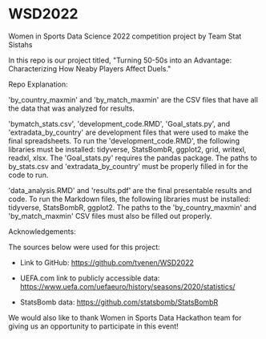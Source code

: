 # WSD2022
Women in Sports Data Science 2022 competition project by Team Stat Sistahs

In this repo is our project titled, "Turning 50-50s into an Advantage: Characterizing How Neaby Players Affect Duels." 

Repo Explanation:

'by_country_maxmin' and 'by_match_maxmin' are the CSV files that have all the data that was analyzed for results.

'bymatch_stats.csv', 'development_code.RMD', 'Goal_stats.py', and 'extradata_by_country' are development files that were used to make the final spreadsheets. To run the 'development_code.RMD', the following libraries must be installed: tidyverse, StatsBombR, ggplot2, grid, writexl, readxl, xlsx. The 'Goal_stats.py' requires the pandas package. The paths to by_stats.csv and 'extradata_by_country' must be properly filled in for the code to run.

'data_analysis.RMD' and 'results.pdf' are the final presentable results and code. To run the Markdown files, the following libraries must be installed: tidyverse, StatsBombR, ggplot2. The paths to the 'by_country_maxmin' and 'by_match_maxmin' CSV files must also be filled out properly.

Acknowledgements:

The sources below were used for this project:

* Link to GitHub: https://github.com/tvenen/WSD2022 

* UEFA.com link to publicly accessible data: https://www.uefa.com/uefaeuro/history/seasons/2020/statistics/

* StatsBomb data: https://github.com/statsbomb/StatsBombR

We would also like to thank Women in Sports Data Hackathon team for giving us an opportunity to participate in this event!
